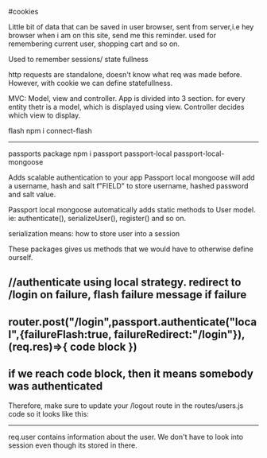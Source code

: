 #cookies

Little bit of data that can be saved in user browser, sent from server,i.e hey browser when i am on this site, send me this reminder. used for remembering current user, shopping cart and so on.

Used to remember sessions/ state fullness

http requests are standalone, doesn't know what req was made before. However, with cookie we can define statefullness.

MVC: Model, view and controller. App is divided into 3 section. for every entity thetr is a model, which is displayed using view. Controller decides which view to display.

flash
npm i connect-flash

---

passports package
npm i passport passport-local passport-local-mongoose

Adds scalable authentication to your app
Passport local mongoose will add a username, hash and salt f"FIELD" to store username, hashed password and salt value.

Passport local mongoose automatically adds static methods to User model. ie: authenticate(), serializeUser(), register() and so on.


serialization means: how to store user into a session

These packages gives us methods that we would have to otherwise define ourself.

//authenticate using local strategy. redirect to /login on failure, flash failure message if failure
--
router.post("/login",passport.authenticate("local",{failureFlash:true, failureRedirect:"/login"}),(req.res)=>{
code block
})
--
if we reach code block, then it means somebody was authenticated
--

Therefore, make sure to update your /logout route in the routes/users.js code so it looks like this:

---
req.user contains information about the user. We don't have to look into session even though its stored in there.